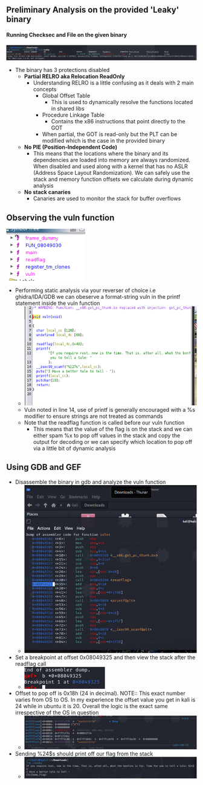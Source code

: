 ## Preliminary Analysis on the provided 'Leaky' binary

#### Running Checksec and File on the given binary

![1709656762950](image/LeakyWriteup/1709656762950.png)

- The binary has 3 protections disabled
  - **Partial RELRO aka Relocation ReadOnly**
    - Understanding RELRO is a little confusing as it deals with 2 main concepts
      - Global Offset Table
        - This is used to dynamically resolve the functions located in shared libs
      - Procedure Linkage Table
        - Contains the x86 instructions that point directly to the GOT
      - When partial, the GOT is read-only but the PLT can be modified which is the case in the provided binary
  - **No PIE (Position-Independent Code)**
    - This means that the locations where the binary and its dependencies are loaded into memory are always randomized. When disabled and used along with a kernel that has no ASLR (Address Space Layout Randomization). We can safely use the stack and memory function offsets we calculate during dynamic analysis
  - **No stack canaries**
    - Canaries are used to monitor the stack for buffer overflows

## Observing the vuln function

![1709888819000](image/LeakyWriteup/1709888819000.png)

- Performing static analysis via your reverser of choice i.e ghidra/IDA/GDB we can obeserve a format-string vuln in the printf statement inside the vuln function
  - ![1709888843388](image/LeakyWriteup/1709888843388.png)
  - Vuln noted in line 14, use of printf is generally encouraged with a %s modifier to ensure strings are not treated as commands
  - Note that the readflag function is called before our vuln function
    - This means that the value of the flag is on the stack and we can either spam %x to pop off values in the stack and copy the output for decoding or we can specify which location to pop off via a little bit of dynamic analysis

## Using GDB and GEF

- Disassemble the binary in gdb and analyze the vuln function
  - ![1709889580961](image/LeakyWriteup/1709889580961.png)
- Set a breakpoint at offset 0x08049325 and then view the stack after the readflag call
  - ![1709889636196](image/LeakyWriteup/1709889636196.png)
- Offset to pop off is 0x18h (24 in decimal). NOTE:: This exact number varies from OS to OS. In my experience the offset value you get in kali is 24 while in ubuntu it is 20. Overall the logic is the exact same irrespective of the OS in question
  - ![1709889821072](image/LeakyWriteup/1709889821072.png)
- Sending %24$s should print off our flag from the stack
  - ![1709890050129](image/LeakyWriteup/1709890050129.png)
